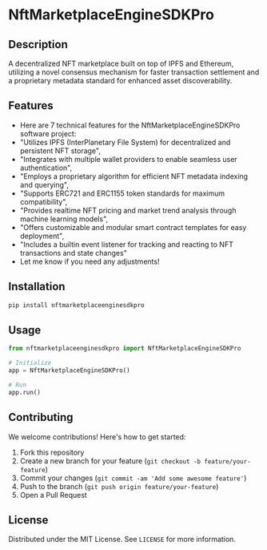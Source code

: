 # NftMarketplaceEngineSDKPro

## Description

A decentralized NFT marketplace built on top of IPFS and Ethereum, utilizing a novel consensus mechanism for faster transaction settlement and a proprietary metadata standard for enhanced asset discoverability.

## Features

- Here are 7 technical features for the NftMarketplaceEngineSDKPro software project:
- "Utilizes IPFS (InterPlanetary File System) for decentralized and persistent NFT storage",
- "Integrates with multiple wallet providers to enable seamless user authentication",
- "Employs a proprietary algorithm for efficient NFT metadata indexing and querying",
- "Supports ERC721 and ERC1155 token standards for maximum compatibility",
- "Provides realtime NFT pricing and market trend analysis through machine learning models",
- "Offers customizable and modular smart contract templates for easy deployment",
- "Includes a builtin event listener for tracking and reacting to NFT transactions and state changes"
- Let me know if you need any adjustments!
## Installation

```bash
pip install nftmarketplaceenginesdkpro
```

## Usage

```python
from nftmarketplaceenginesdkpro import NftMarketplaceEngineSDKPro

# Initialize
app = NftMarketplaceEngineSDKPro()

# Run
app.run()
```

## Contributing

We welcome contributions! Here's how to get started:

1. Fork this repository
2. Create a new branch for your feature (`git checkout -b feature/your-feature`)
3. Commit your changes (`git commit -am 'Add some awesome feature'`)
4. Push to the branch (`git push origin feature/your-feature`)
5. Open a Pull Request

## License

Distributed under the MIT License. See `LICENSE` for more information.
